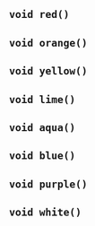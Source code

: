 ## ` void red()`


## ` void orange()`


## ` void yellow()`


## ` void lime()`


## ` void aqua()`


## ` void blue()`


## ` void purple()`


## ` void white()`



